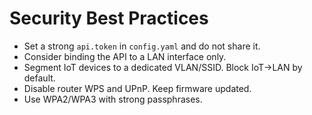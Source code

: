 # Security Best Practices

- Set a strong `api.token` in `config.yaml` and do not share it.
- Consider binding the API to a LAN interface only.
- Segment IoT devices to a dedicated VLAN/SSID. Block IoT→LAN by default.
- Disable router WPS and UPnP. Keep firmware updated.
- Use WPA2/WPA3 with strong passphrases.
